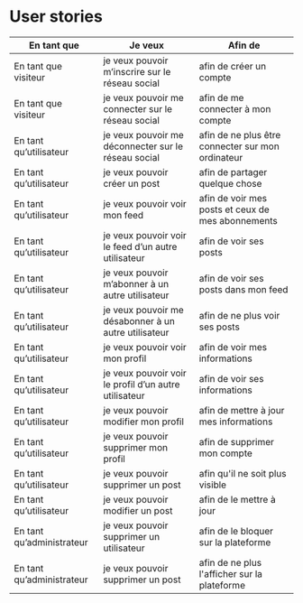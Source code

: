 # User stories

| En tant que               | Je veux                                               | Afin de                                           |
| ------------------------- | ----------------------------------------------------- | ------------------------------------------------- |
| En tant que visiteur      | je veux pouvoir m’inscrire sur le réseau social       | afin de créer un compte                           |
| En tant que visiteur      | je veux pouvoir me connecter sur le réseau social     | afin de me connecter à mon compte                 |
| En tant qu’utilisateur    | je veux pouvoir me déconnecter sur le réseau social   | afin de ne plus être connecter sur mon ordinateur |
| En tant qu’utilisateur    | je veux pouvoir créer un post                         | afin de partager quelque chose                    |
| En tant qu’utilisateur    | je veux pouvoir voir mon feed                         | afin de voir mes posts et ceux de mes abonnements |
| En tant qu’utilisateur    | je veux pouvoir voir le feed d’un autre utilisateur   | afin de voir ses posts                            |
| En tant qu’utilisateur    | je veux pouvoir m’abonner à un autre utilisateur      | afin de voir ses posts dans mon feed              |
| En tant qu’utilisateur    | je veux pouvoir me désabonner à un autre utilisateur  | afin de ne plus voir ses posts                    |
| En tant qu’utilisateur    | je veux pouvoir voir mon profil                       | afin de voir mes informations                     |
| En tant qu’utilisateur    | je veux pouvoir voir le profil d’un autre utilisateur | afin de voir ses informations                     |
| En tant qu’utilisateur    | je veux pouvoir modifier mon profil                   | afin de mettre à jour mes informations            |
| En tant qu’utilisateur    | je veux pouvoir supprimer mon profil                  | afin de supprimer mon compte                      |
| En tant qu’utilisateur    | je veux pouvoir supprimer un post                     | afin qu'il ne soit plus visible                   |
| En tant qu’utilisateur    | je veux pouvoir modifier un post                      | afin de le mettre à jour                          |
| En tant qu’administrateur | je veux pouvoir supprimer un utilisateur              | afin de le bloquer sur la plateforme              |
| En tant qu’administrateur | je veux pouvoir supprimer un post                     | afin de ne plus l'afficher sur la plateforme      |
